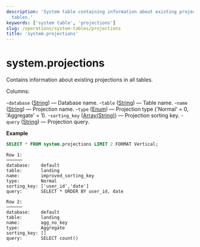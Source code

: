 ```yaml
---
description: 'System table containing information about existing projections in all
  tables.'
keywords: ['system table', 'projections']
slug: /operations/system-tables/projections
title: 'system.projections'
---
```


# system.projections

Contains information about existing projections in all tables.

Columns:

-`database` ([String](../../sql-reference/data-types/string.md)) — Database name.
-`table` ([String](../../sql-reference/data-types/string.md)) — Table name.
-`name` ([String](../../sql-reference/data-types/string.md)) — Projection name.
-`type` ([Enum](../../sql-reference/data-types/enum.md)) — Projection type ('Normal' = 0, 'Aggregate' = 1).
-`sorting_key` ([Array(String)](../../sql-reference/data-types/array.md)) — Projection sorting key.
-`query` ([String](../../sql-reference/data-types/string.md)) — Projection query.

**Example**

```sql
SELECT * FROM system.projections LIMIT 2 FORMAT Vertical;
```

```text
Row 1:
──────
database:    default
table:       landing
name:        improved_sorting_key
type:        Normal
sorting_key: ['user_id','date']
query:       SELECT * ORDER BY user_id, date

Row 2:
──────
database:    default
table:       landing
name:        agg_no_key
type:        Aggregate
sorting_key: []
query:       SELECT count()
```
